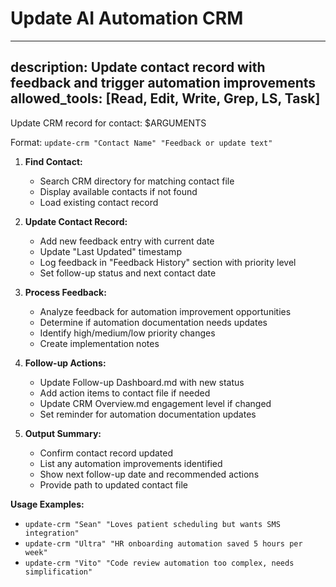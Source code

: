 # Update AI Automation CRM
---
description: Update contact record with feedback and trigger automation improvements
allowed_tools: [Read, Edit, Write, Grep, LS, Task]
---

Update CRM record for contact: $ARGUMENTS

Format: `update-crm "Contact Name" "Feedback or update text"`

1. **Find Contact:**
   - Search CRM directory for matching contact file
   - Display available contacts if not found
   - Load existing contact record

2. **Update Contact Record:**
   - Add new feedback entry with current date
   - Update "Last Updated" timestamp
   - Log feedback in "Feedback History" section with priority level
   - Set follow-up status and next contact date

3. **Process Feedback:**
   - Analyze feedback for automation improvement opportunities
   - Determine if automation documentation needs updates
   - Identify high/medium/low priority changes
   - Create implementation notes

4. **Follow-up Actions:**
   - Update Follow-up Dashboard.md with new status
   - Add action items to contact file if needed
   - Update CRM Overview.md engagement level if changed
   - Set reminder for automation documentation updates

5. **Output Summary:**
   - Confirm contact record updated
   - List any automation improvements identified
   - Show next follow-up date and recommended actions
   - Provide path to updated contact file

**Usage Examples:**
- `update-crm "Sean" "Loves patient scheduling but wants SMS integration"`
- `update-crm "Ultra" "HR onboarding automation saved 5 hours per week"`
- `update-crm "Vito" "Code review automation too complex, needs simplification"`